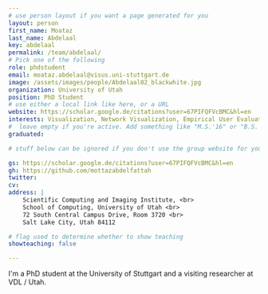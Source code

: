 ```yaml
---
# use person layout if you want a page generated for you
layout: person
first_name: Moataz
last_name: Abdelaal
key: abdelaal
permalink: /team/abdelaal/
# Pick one of the following
role: phdstudent
email: moataz.abdelaal@visus.uni-stuttgart.de
image: /assets/images/people/Abdelaal02_blackwhite.jpg
organization: University of Utah 
position: PhD Student
# use either a local link like here, or a URL
website: https://scholar.google.de/citations?user=67PIFQFVcBMC&hl=en
interests: Visualization, Network Visualization, Empirical User Evaluation, Exploratory Visualizations for Scientists
#  leave empty if you're active. Add something like "M.S.'16" or "B.S.'17" if you got a degree while at VDL. Add "N" if you left VDS before you got a degree.
graduated: 

# stuff below can be ignored if you don't use the group website for your private website

gs: https://scholar.google.de/citations?user=67PIFQFVcBMC&hl=en
gh: https://github.com/mottazabdelfattah
twitter: 
cv: 
address: |
    Scientific Computing and Imaging Institute, <br>
    School of Computing, University of Utah <br>
    72 South Central Campus Drive, Room 3720 <br>
    Salt Lake City, Utah 84112

# flag used to determine whether to show teaching
showteaching: false

---
```


I'm a PhD student at the University of Stuttgart and a visiting researcher at VDL / Utah.
